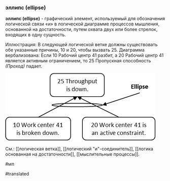 ### эллипс (ellipse)

**эллипс (ellipse)** - графический элемент, используемый для обозначения логической связи «и» в логической диаграмме процессов мышления, основанной на достаточности, путем охвата двух или более стрелок, входящих в одну сущность.

Иллюстрация: В следующей логической ветке должны существовать обе указанные причины, 10 и 20, чтобы вызвать 25. Диаграмма вербализована: Если 10 Рабочий центр 41 разбит, а 20 Рабочий центр 41 является активным ограничением, то 25 Пропускная способность *(Проход)* падает.

![](images/image51.png)

См.: [[логическая ветка]], [[логический "и"-соединитель]], [[логика основанная на достаточности]], [[мыслительные процессы]].

#мп

#translated

